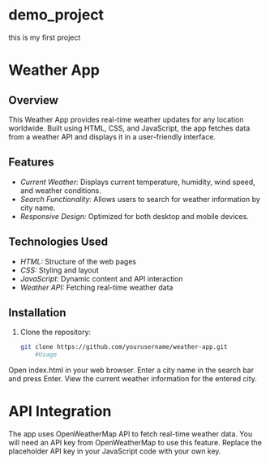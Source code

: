 

# demo_project
this is my first project
# Weather App

## Overview
This Weather App provides real-time weather updates for any location worldwide. Built using HTML, CSS, and JavaScript, the app fetches data from a weather API and displays it in a user-friendly interface.

## Features
- *Current Weather:* Displays current temperature, humidity, wind speed, and weather conditions.
- *Search Functionality:* Allows users to search for weather information by city name.
- *Responsive Design:* Optimized for both desktop and mobile devices.

## Technologies Used
- *HTML:* Structure of the web pages
- *CSS:* Styling and layout
- *JavaScript:* Dynamic content and API interaction
- *Weather API:* Fetching real-time weather data

## Installation
1. Clone the repository:
   ```bash
   git clone https://github.com/yourusername/weather-app.git                                                                                                                           
       #Usage
   
Open index.html in your web browser.
Enter a city name in the search bar and press Enter.
View the current weather information for the entered city.

# API Integration
The app uses OpenWeatherMap API to fetch real-time weather data. You will need an API key from OpenWeatherMap to use this feature. Replace the placeholder API key in your JavaScript code with your own key.
